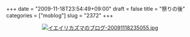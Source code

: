 +++
date = "2009-11-18T23:54:49+09:00"
draft = false
title = "祭りの後"
categories = ["moblog"]
slug = "2372"
+++

<div align="center"><a href="/images/ameblo/blog_import_4f7a38257d6ae.jpg"><img alt="イエイリカズマのブログ-20091118235055.jpg" src="/images/ameblo/blog_import_4f7a38253359a.jpg" border="0" /></a></div>
